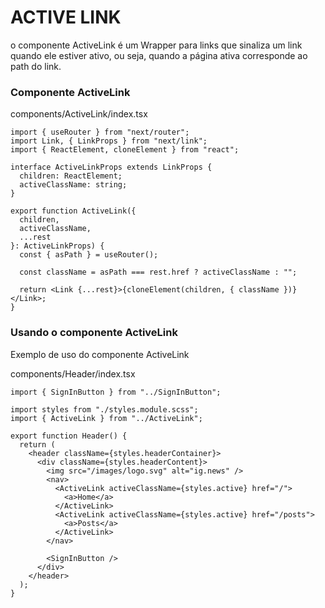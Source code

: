# ACTIVE LINK

o componente ActiveLink é um Wrapper para links que sinaliza um link quando ele estiver ativo, ou seja, quando a página ativa corresponde ao path do link.

### Componente ActiveLink

components/ActiveLink/index.tsx

```tsx
import { useRouter } from "next/router";
import Link, { LinkProps } from "next/link";
import { ReactElement, cloneElement } from "react";

interface ActiveLinkProps extends LinkProps {
  children: ReactElement;
  activeClassName: string;
}

export function ActiveLink({
  children,
  activeClassName,
  ...rest
}: ActiveLinkProps) {
  const { asPath } = useRouter();

  const className = asPath === rest.href ? activeClassName : "";

  return <Link {...rest}>{cloneElement(children, { className })}</Link>;
}
```

### Usando o componente ActiveLink

Exemplo de uso do componente ActiveLink

components/Header/index.tsx

```tsx
import { SignInButton } from "../SignInButton";

import styles from "./styles.module.scss";
import { ActiveLink } from "../ActiveLink";

export function Header() {
  return (
    <header className={styles.headerContainer}>
      <div className={styles.headerContent}>
        <img src="/images/logo.svg" alt="ig.news" />
        <nav>
          <ActiveLink activeClassName={styles.active} href="/">
            <a>Home</a>
          </ActiveLink>
          <ActiveLink activeClassName={styles.active} href="/posts">
            <a>Posts</a>
          </ActiveLink>
        </nav>

        <SignInButton />
      </div>
    </header>
  );
}
```
